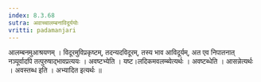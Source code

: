 ```yaml
---
index: 8.3.68
sutra: अवाच्चालम्बनाविदूर्ययोः
vritti: padamanjari
---
```


 आलम्बनमुआश्रयणम् । विदूरमुविप्रकृष्टम्, तदन्यदविदूरम्, तस्य भाव आविदूर्यम्, अत एव निपातनात् नञ्पूर्वादपि तत्पुरुषाद्भावप्रत्ययः । अवष्टभ्येति । यष्ट।लदिकमवलम्ब्येत्यर्थः । अवष्टब्धेति । आसन्नेत्यर्थः । अवस्तब्ध इति । अभ्यादित इत्यर्थः ॥